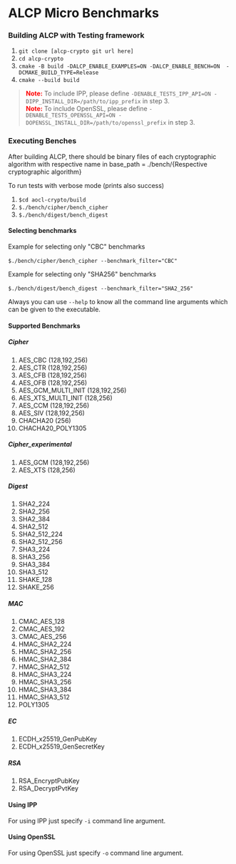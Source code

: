 # ALCP Micro Benchmarks 

### Building ALCP with Testing framework

1. `git clone [alcp-crypto git url here]`
2. `cd alcp-crypto`
3. `cmake -B build -DALCP_ENABLE_EXAMPLES=ON -DALCP_ENABLE_BENCH=ON  -DCMAKE_BUILD_TYPE=Release`
4. `cmake --build build`

> <span style="color:red">__Note:__</span> To include IPP, please define `-DENABLE_TESTS_IPP_API=ON -DIPP_INSTALL_DIR=/path/to/ipp_prefix` in step 3. <br>
> <span style="color:red"> __Note:__</span> To include OpenSSL, please define `-DENABLE_TESTS_OPENSSL_API=ON -DOPENSSL_INSTALL_DIR=/path/to/openssl_prefix` in step 3.


<a name = "Executing_Benches"></a>

### Executing Benches

After building ALCP, there should be binary files of each cryptographic algorithm with respective name in base_path = ./bench/{Respective cryptographic algorithm}

To run tests with verbose mode (prints also success)

1. `$cd aocl-crypto/build`
2. `$./bench/cipher/bench_cipher`
3. `$./bench/digest/bench_digest`

#### Selecting benchmarks

Example for selecting only "CBC" benchmarks

​	`$./bench/cipher/bench_cipher --benchmark_filter="CBC"`

Example for selecting only "SHA256" benchmarks

​	`$./bench/digest/bench_digest --benchmark_filter="SHA2_256"`

Always you can use `--help` to know all the command line arguments which can be given to the executable.

#### Supported Benchmarks

##### Cipher

1. AES_CBC             (128,192,256)
2. AES_CTR             (128,192,256)
3. AES_CFB             (128,192,256)
4. AES_OFB             (128,192,256)
5. AES_GCM_MULTI_INIT  (128,192,256)
6. AES_XTS_MULTI_INIT  (128,256)
7. AES_CCM             (128,192,256)
8. AES_SIV             (128,192,256)
9. CHACHA20            (256)
10. CHACHA20_POLY1305

##### Cipher_experimental

1. AES_GCM (128,192,256)
2. AES_XTS (128,256)

##### Digest

1.  SHA2_224
2.  SHA2_256
3.  SHA2_384
4.  SHA2_512
5.  SHA2_512_224
6.  SHA2_512_256
7.  SHA3_224
8.  SHA3_256
9.  SHA3_384
10. SHA3_512
11. SHAKE_128
12. SHAKE_256

##### MAC

1.  CMAC_AES_128
2.  CMAC_AES_192
3.  CMAC_AES_256
4.  HMAC_SHA2_224
5.  HMAC_SHA2_256
6.  HMAC_SHA2_384
7.  HMAC_SHA2_512
8.  HMAC_SHA3_224
9.  HMAC_SHA3_256
10. HMAC_SHA3_384
11. HMAC_SHA3_512
12. POLY1305

##### EC

1. ECDH_x25519_GenPubKey
2. ECDH_x25519_GenSecretKey

##### RSA

1. RSA_EncryptPubKey
2. RSA_DecryptPvtKey

#### Using IPP

For using IPP just specify `-i` command line argument.

#### Using OpenSSL

For using OpenSSL just specify `-o` command line argument.

